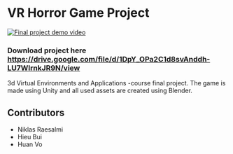 # VR Horror Game Project

[![Final project demo video](https://img.youtube.com/vi/z7lC1XgaDUA/0.jpg)](https://www.youtube.com/watch?v=z7lC1XgaDUA)

### Download project here https://drive.google.com/file/d/1DpY_OPa2C1d8svAnddh-LU7WlrnkJR9N/view

3d Virtual Environments and Applications -course final project. The game is made using Unity and all used assets are created using Blender.

## Contributors

- Niklas Raesalmi
- Hieu Bui
- Huan Vo

